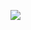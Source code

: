 ![](https://github-readme-stats.vercel.app/api?username=drewdj&show_icons=true&theme=dracula&count_private=true&include_all_commits=true)

